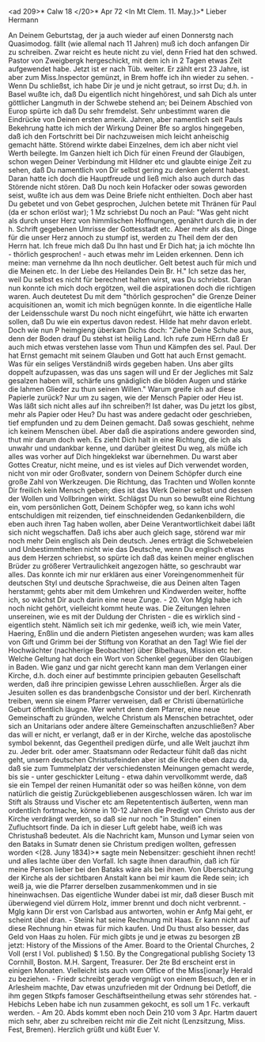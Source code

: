 <ad 209>* Calw 18 </20>* Apr 72
 <In Mt Clem. 11. May.)>*
Lieber Hermann

An Deinem Geburtstag, der ja auch wieder auf einen Donnerstg nach Quasimodog. fällt (wie allemal nach 11 Jahren) muß ich doch anfangen Dir zu schreiben. Zwar reicht es heute nicht zu viel, denn Fried hat den schwed. Pastor von Zweigbergk hergeschickt, mit dem ich in 2 Tagen etwas Zeit aufgewendet habe. Jetzt ist er nach Tüb. weiter. Er zählt erst 23 Jahre, ist aber zum Miss.Inspector gemünzt, in Brem hoffe ich ihn wieder zu sehen. - Wenn Du schließst, ich habe Dir je und je nicht getraut, so irrst Du; d.h. in Basel wußte ich, daß Du eigentlich nicht hingehörest, und sah Dich als unter göttlicher Langmuth in der Schwebe stehend an; bei Deinem Abschied von Europ spürte ich daß Du sehr fremdelst. Sehr unbestimmt waren die Eindrücke von Deinen ersten amerik. Jahren, aber namentlich seit Pauls Bekehrung hatte ich mich der Wirkung Deiner Bfe so arglos hingegeben, daß ich den Fortschritt bei Dir nachzuweisen mich leicht anheischig gemacht hätte. Störend wirkte dabei Einzelnes, dem ich aber nicht viel Werth beilegte. Im Ganzen hielt ich Dich für einen Freund der Glaubigen, schon wegen Deiner Verbindung mit Hildner etc und glaubte einige Zeit zu sehen, daß Du namentlich von Dir selbst gering zu denken gelernt habest. Daran hatte ich doch die Hauptfreude und ließ mich also auch durch das Störende nicht stören. Daß Du noch kein Hofacker oder sowas geworden seist, wußte ich aus dem was Deine Briefe nicht enthielten. Doch aber hast Du gebetet und von Gebet gesprochen, Julchen betete mit Thränen für Paul (da er schon erlöst war); 1 Mz schriebst Du noch an Paul: "Was geht nicht als durch unser Herz von himmlischen Hoffnungen, genährt durch die in der h. Schrift gegebenen Umrisse der Gottesstadt etc. Aber mehr als das, Dinge für die unser Herz annoch zu stumpf ist, werden zu Theil dem der den Herrn hat. Ich freue mich daß Du Ihn hast und Er Dich hat; ja ich möchte Ihn - thörlich gesprochen! - auch etwas mehr im Leiden erkennen. Denn ich meine: man vernehme da Ihn noch deutlicher. Gelt betest auch für mich und die Meinen etc. In der Liebe des Heilandes Dein Br. H." Ich setze das her, weil Du selbst es nicht für berechnet halten wirst, was Du schriebst. Daran nun konnte ich mich doch ergötzen, weil die aspirationen doch die richtigen waren. Auch deutetest Du mit dem "thörlich gesprochen" die Grenze Deiner acquisitionen an, womit ich mich begnügen konnte. In die eigentliche Halle der Leidensschule warst Du noch nicht eingeführt, wie hätte ich erwarten sollen, daß Du wie ein expertus davon redest. Hilde hat mehr davon erlebt. Doch wie nun P heimgieng überkam Dichs doch: "Ziehe Deine Schuhe aus, denn der Boden drauf Du stehst ist heilig Land. Ich rufe zum HErrn daß Er auch mich etwas verstehen lasse vom Thun und Kämpfen des sel. Paul. Der hat Ernst gemacht mit seinem Glauben und Gott hat auch Ernst gemacht. Was für ein seliges Verständniß wirds gegeben haben. Uns aber gilts doppelt aufzupassen, was das uns sagen will und Er der Jegliches mit Salz gesalzen haben will, schärfe uns gnädiglich die blöden Augen und stärke die lahmen Glieder zu thun seinen Willen." Warum greife ich auf diese Papierle zurück? Nur um zu sagen, wie der Mensch Papier oder Heu ist. Was läßt sich nicht alles auf ihn schreiben?! Ist daher, was Du jetzt los gibst, mehr als Papier oder Heu? Du hast was andere gedacht oder geschrieben, tief empfunden und zu dem Deinen gemacht. Daß sowas geschieht, nehme ich keinem Menschen übel. Aber daß die aspirations andere geworden sind, thut mir darum doch weh. Es zieht Dich halt in eine Richtung, die ich als unwahr und undankbar kenne, und darüber gleitest Du weg, als müße ich alles was vorher auf Dich hingeklekst war übernehmen. Du warst aber Gottes Creatur, nicht meine, und es ist vieles auf Dich verwendet worden, nicht von mir oder Großvater, sondern von Deinem Schöpfer durch eine große Zahl von Werkzeugen. Die Richtung, das Trachten und Wollen konnte Dir freilich kein Mensch geben; dies ist das Werk Deiner selbst und dessen der Wollen und Vollbringen wirkt. Schlägst Du nun so bewußt eine Richtung ein, vom persönlichen Gott, Deinem Schöpfer weg, so kann ichs wohl entschuldigen mit reizenden, tief einschneidenden Gedankenbildern, die eben auch ihren Tag haben wollen, aber Deine Verantwortlichkeit dabei läßt sich nicht wegschaffen. Daß ichs aber auch gleich sage, störend war mir noch mehr Dein englisch als Dein deutsch. Jenes erträgt die Schwebeleien und Unbestimmtheiten nicht wie das Deutsche, wenn Du englisch etwas aus dem Herzen schriebst, so spürte ich daß das keinen meiner englischen Brüder zu größerer Vertraulichkeit angezogen hätte, so geschraubt war alles. Das konnte ich mir nur erklären aus einer Voreingenommenheit für deutschen Styl und deutsche Sprachweise, die aus Deinen alten Tagen herstammt; gehts aber mit dem Umkehren und Kindwerden weiter, hoffte ich, so wächst Dir auch darin eine neue Zunge. - 20. Von Mglg habe ich noch nicht gehört, vielleicht kommt heute was. Die Zeitungen lehren unsereinen, wie es mit der Duldung der Christen - die es wirklich sind - eigentlich steht. Nämlich seit ich mir gedenke, weiß ich, wie mein Vater, Haering, Enßlin und die andern Pietisten angesehen wurden; was kam alles von Gift und Grimm bei der Stiftung von Korathat an den Tag! Wie fiel der Hochwächter (nachherige Beobachter) über Bibelhaus, Mission etc her. Welche Geltung hat doch ein Wort von Schenkel gegenüber den Glaubigen in Baden. Wie ganz und gar nicht gerecht kann man dem Verlangen einer Kirche, d.h. doch einer auf bestimmte principien gebauten Gesellschaft werden, daß ihre principien gewisse Lehren ausschließen. Ärger als die Jesuiten sollen es das brandenbgsche Consistor und der berl. Kirchenrath treiben, wenn sie einem Pfarrer verweisen, daß er Christi übernatürliche Geburt öffentlich läugne. Wer wehrt denn dem Pfarrer, eine neue Gemeinschaft zu gründen, welche Christum als Menschen betrachtet, oder sich an Unitarians oder andere ältere Gemeinschaften anzuschließen? Aber das will er nicht, er verlangt, daß er in der Kirche, welche das apostolische symbol bekennt, das Gegentheil predigen dürfe, und alle Welt jauchzt ihm zu. Jeder brit. oder amer. Staatsmann oder Redacteur fühlt daß das nicht geht, unsern deutschen Christusfeinden aber ist die Kirche eben dazu da, daß sie zum Tummelplatz der verschiedensten Meinungen gemacht werde, bis sie - unter geschickter Leitung - etwa dahin vervollkommt werde, daß sie ein Tempel der reinen Humanität oder so was heißen könne, von dem natürlich die geistig Zurückgebliebenen ausgeschlossen wären. Ich war im Stift als Strauss und Vischer etc am Repetententisch äußerten, wenn man ordentlich fortmache, könne in 10-12 Jahren die Predigt von Christo aus der Kirche verdrängt werden, so daß sie nur noch "in Stunden" einen Zufluchtsort finde. Da ich in dieser Luft gelebt habe, weiß ich was Christushaß bedeutet. Als die Nachricht kam, Munson und Lymar seien von den Bataks in Sumatr denen sie Christum predigen wollten, gefressen worden <(28. Juny 1834)>* sagte mein Nebensitzer: geschieht ihnen recht! und alles lachte über den Vorfall. Ich sagte ihnen daraufhin, daß ich für meine Person lieber bei den Bataks wäre als bei ihnen. Von Überschätzung der Kirche als der sichtbaren Anstalt kann bei mir kaum die Rede sein; ich weiß ja, wie die Pfarrer derselben zusammenkommen und in sie hineinwachsen. Das eigentliche Wunder dabei ist mir, daß dieser Busch mit überwiegend viel dürrem Holz, immer brennt und doch nicht verbrennt. - Mglg kann Dir erst von Carlsbad aus antworten, wohin er Anfg Mai geht, er scheint übel dran. - Steink hat seine Rechnung mit Haas. Er kann nicht auf diese Rechnung hin etwas für mich kaufen. Und Du thust also besser, das Geld von Haas zu holen. Für mich gibts je und je etwas zu besorgen zB jetzt: History of the Missions of the Amer. Board to the Oriental Churches, 2 Voll (erst I Vol. published) $ 1.50. By the Congregational publishg Society 13 Cornhill, Boston. M.H. Sargent, Treasurer. Der 2te Bd erscheint erst in einigen Monaten. Vielleicht ists auch vom Office of the Miss[ionar]y Herald zu beziehen. - Friedr schreibt gerade vergnügt von einem Besuch, den er in Arlesheim machte, Dav etwas unzufrieden mit der Ordnung bei Detloff, die ihm gegen Stkpfs famoser Geschäftseintheilung etwas sehr störendes hat. - Hebichs Leben habe ich nun zusammen gekocht, es soll um 1 Fc. verkauft werden. - Am 20. Abds kommt eben noch Dein 210 vom 3 Apr. Hartm dauert mich sehr, aber zu schreiben reicht mir die Zeit nicht (Lenzsitzung, Miss. Fest, Bremen). 
Herzlich grüßt und küßt
 Euer V.
